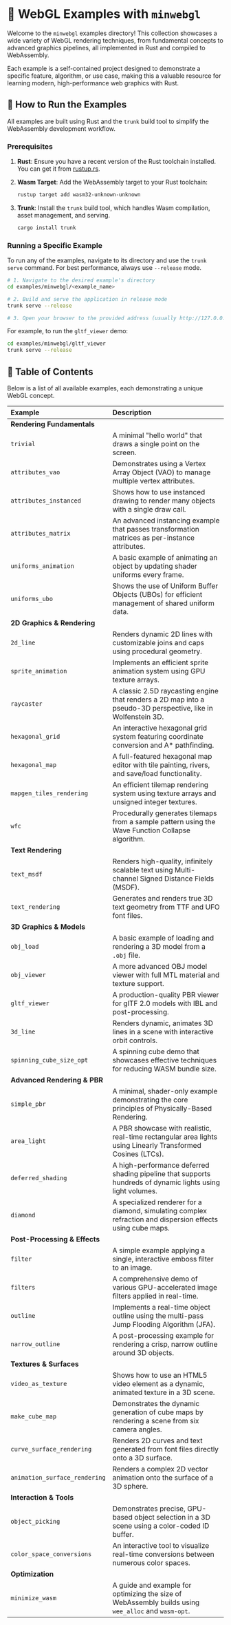 # 🔬 WebGL Examples with `minwebgl`

Welcome to the `minwebgl` examples directory! This collection showcases a wide variety of WebGL rendering techniques, from fundamental concepts to advanced graphics pipelines, all implemented in Rust and compiled to WebAssembly.

Each example is a self-contained project designed to demonstrate a specific feature, algorithm, or use case, making this a valuable resource for learning modern, high-performance web graphics with Rust.

## 🚀 How to Run the Examples

All examples are built using Rust and the `trunk` build tool to simplify the WebAssembly development workflow.

### Prerequisites

1. **Rust**: Ensure you have a recent version of the Rust toolchain installed. You can get it from [rustup.rs](https://rustup.rs/).
2. **Wasm Target**: Add the WebAssembly target to your Rust toolchain:

    ```bash
    rustup target add wasm32-unknown-unknown
    ```

3. **Trunk**: Install the `trunk` build tool, which handles Wasm compilation, asset management, and serving.

    ```bash
    cargo install trunk
    ```

### Running a Specific Example

To run any of the examples, navigate to its directory and use the `trunk serve` command. For best performance, always use `--release` mode.

```bash
# 1. Navigate to the desired example's directory
cd examples/minwebgl/<example_name>

# 2. Build and serve the application in release mode
trunk serve --release

# 3. Open your browser to the provided address (usually http://127.0.0.1:8080)
```

For example, to run the `gltf_viewer` demo:

```bash
cd examples/minwebgl/gltf_viewer
trunk serve --release
```

## 📂 Table of Contents

Below is a list of all available examples, each demonstrating a unique WebGL concept.

| Example | Description |
| :--- | :--- |
| **Rendering Fundamentals** | |
| `trivial` | A minimal "hello world" that draws a single point on the screen. |
| `attributes_vao` | Demonstrates using a Vertex Array Object (VAO) to manage multiple vertex attributes. |
| `attributes_instanced` | Shows how to use instanced drawing to render many objects with a single draw call. |
| `attributes_matrix` | An advanced instancing example that passes transformation matrices as per-instance attributes. |
| `uniforms_animation` | A basic example of animating an object by updating shader uniforms every frame. |
| `uniforms_ubo` | Shows the use of Uniform Buffer Objects (UBOs) for efficient management of shared uniform data. |
| **2D Graphics & Rendering** | |
| `2d_line` | Renders dynamic 2D lines with customizable joins and caps using procedural geometry. |
| `sprite_animation` | Implements an efficient sprite animation system using GPU texture arrays. |
| `raycaster` | A classic 2.5D raycasting engine that renders a 2D map into a pseudo-3D perspective, like in Wolfenstein 3D. |
| `hexagonal_grid` | An interactive hexagonal grid system featuring coordinate conversion and A* pathfinding. |
| `hexagonal_map` | A full-featured hexagonal map editor with tile painting, rivers, and save/load functionality. |
| `mapgen_tiles_rendering` | An efficient tilemap rendering system using texture arrays and unsigned integer textures. |
| `wfc` | Procedurally generates tilemaps from a sample pattern using the Wave Function Collapse algorithm. |
| **Text Rendering** | |
| `text_msdf` | Renders high-quality, infinitely scalable text using Multi-channel Signed Distance Fields (MSDF). |
| `text_rendering` | Generates and renders true 3D text geometry from TTF and UFO font files. |
| **3D Graphics & Models** | |
| `obj_load` | A basic example of loading and rendering a 3D model from a `.obj` file. |
| `obj_viewer` | A more advanced OBJ model viewer with full MTL material and texture support. |
| `gltf_viewer` | A production-quality PBR viewer for glTF 2.0 models with IBL and post-processing. |
| `3d_line` | Renders dynamic, animates 3D lines in a scene with interactive orbit controls. |
| `spinning_cube_size_opt` | A spinning cube demo that showcases effective techniques for reducing WASM bundle size. |
| **Advanced Rendering & PBR** | |
| `simple_pbr` | A minimal, shader-only example demonstrating the core principles of Physically-Based Rendering. |
| `area_light` | A PBR showcase with realistic, real-time rectangular area lights using Linearly Transformed Cosines (LTCs). |
| `deferred_shading` | A high-performance deferred shading pipeline that supports hundreds of dynamic lights using light volumes. |
| `diamond` | A specialized renderer for a diamond, simulating complex refraction and dispersion effects using cube maps. |
| **Post-Processing & Effects** | |
| `filter` | A simple example applying a single, interactive emboss filter to an image. |
| `filters` | A comprehensive demo of various GPU-accelerated image filters applied in real-time. |
| `outline` | Implements a real-time object outline using the multi-pass Jump Flooding Algorithm (JFA). |
| `narrow_outline` | A post-processing example for rendering a crisp, narrow outline around 3D objects. |
| **Textures & Surfaces** | |
| `video_as_texture` | Shows how to use an HTML5 video element as a dynamic, animated texture in a 3D scene. |
| `make_cube_map` | Demonstrates the dynamic generation of cube maps by rendering a scene from six camera angles. |
| `curve_surface_rendering` | Renders 2D curves and text generated from font files directly onto a 3D surface. |
| `animation_surface_rendering` | Renders a complex 2D vector animation onto the surface of a 3D sphere. |
| **Interaction & Tools** | |
| `object_picking` | Demonstrates precise, GPU-based object selection in a 3D scene using a color-coded ID buffer. |
| `color_space_conversions` | An interactive tool to visualize real-time conversions between numerous color spaces. |
| **Optimization** | |
| `minimize_wasm` | A guide and example for optimizing the size of WebAssembly builds using `wee_alloc` and `wasm-opt`. |
